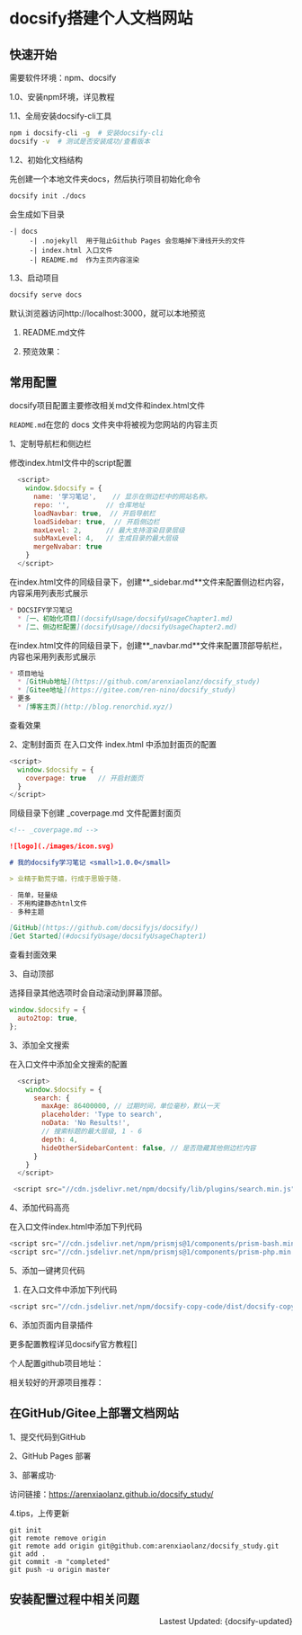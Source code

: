 # docsify搭建个人文档网站

## 快速开始

需要软件环境：npm、docsify

1.0、安装npm环境，详见教程 

1.1、全局安装docsify-cli工具
```bash
npm i docsify-cli -g  # 安装docsify-cli
docsify -v  # 测试是否安装成功/查看版本
```

1.2、初始化文档结构

先创建一个本地文件夹docs，然后执行项目初始化命令
```bash
docsify init ./docs
```

会生成如下目录

```
-| docs
	 -| .nojekyll  用于阻止Github Pages 会忽略掉下滑线开头的文件
	 -| index.html 入口文件
	 -| README.md  作为主页内容渲染
```

1.3、启动项目

```bash
docsify serve docs
```

默认浏览器访问http://localhost:3000，就可以本地预览

1. README.md文件


2. 预览效果：

## 常用配置

docsify项目配置主要修改相关md文件和index.html文件

`README.md`在您的 docs 文件夹中将被视为您网站的内容主页

1、定制导航栏和侧边栏

修改index.html文件中的script配置
```js
  <script>
    window.$docsify = {
      name: '学习笔记',    // 显示在侧边栏中的网站名称。
      repo: '',         // 仓库地址
      loadNavbar: true,  // 开启导航栏
      loadSidebar: true,  // 开启侧边栏
      maxLevel: 2,      // 最大支持渲染目录层级
      subMaxLevel: 4,   // 生成目录的最大层级
      mergeNvabar: true
    }
  </script>
```

在index.html文件的同级目录下，创建**_sidebar.md**文件来配置侧边栏内容，内容采用列表形式展示

```md
* DOCSIFY学习笔记
  * [一、初始化项目](docsifyUsage/docsifyUsageChapter1.md)
  * [二、侧边栏配置](docsifyUsage//docsifyUsageChapter2.md)
```

在index.html文件的同级目录下，创建**_navbar.md**文件来配置顶部导航栏，内容也采用列表形式展示
```md
* 项目地址
  * [GitHub地址](https://github.com/arenxiaolanz/docsify_study)
  * [Gitee地址](https://gitee.com/ren-nino/docsify_study)
* 更多
  * [博客主页](http://blog.renorchid.xyz/)
```

查看效果


2、定制封面页
在入口文件 index.html 中添加封面页的配置
```js
<script>
  window.$docsify = {
    coverpage: true   // 开启封面页
  }
</script>
```

同级目录下创建 _coverpage.md 文件配置封面页
```md
<!-- _coverpage.md -->

![logo](./images/icon.svg)

# 我的docsify学习笔记 <small>1.0.0</small>

> 业精于勤荒于嬉，行成于思毁于随.

- 简单，轻量级
- 不用构建静态htnl文件
- 多种主题

[GitHub](https://github.com/docsifyjs/docsify/)
[Get Started](#docsifyUsage/docsifyUsageChapter1)
```

查看封面效果

3、自动顶部

选择目录其他选项时会自动滚动到屏幕顶部。

```javascript
window.$docsify = {
  auto2top: true,
};
```


3、添加全文搜索

在入口文件中添加全文搜索的配置
```js
  <script>
    window.$docsify = {
      search: {
        maxAge: 86400000, // 过期时间，单位毫秒，默认一天
        placeholder: 'Type to search',
        noData: 'No Results!',
        // 搜索标题的最大层级, 1 - 6
        depth: 4,
        hideOtherSidebarContent: false, // 是否隐藏其他侧边栏内容
      }
    }
  </script>

 <script src="//cdn.jsdelivr.net/npm/docsify/lib/plugins/search.min.js"></script>
```


4、添加代码高亮

在入口文件index.html中添加下列代码
```js
<script src="//cdn.jsdelivr.net/npm/prismjs@1/components/prism-bash.min.js"></script>
<script src="//cdn.jsdelivr.net/npm/prismjs@1/components/prism-php.min.js"></script>
```

5、添加一键拷贝代码

1. 在入口文件中添加下列代码
```js
<script src="//cdn.jsdelivr.net/npm/docsify-copy-code/dist/docsify-copy-code.min.js"></script>
```

6、添加页面内目录插件


更多配置教程详见docsify官方教程[]

个人配置github项目地址：

相关较好的开源项目推荐：


## 在GitHub/Gitee上部署文档网站

1、提交代码到GitHub


2、GitHub Pages 部署


3、部署成功·

访问链接：https://arenxiaolanz.github.io/docsify_study/

4.tips，上传更新

```git
git init
git remote remove origin
git remote add origin git@github.com:arenxiaolanz/docsify_study.git
git add .
git commit -m "completed"
git push -u origin master
```

## 安装配置过程中相关问题


<p style="text-align:right">Lastest Updated: {docsify-updated}</p>